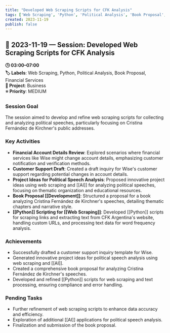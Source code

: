 ```yaml
---
title: "Developed Web Scraping Scripts for CFK Analysis"
tags: ['Web Scraping', 'Python', 'Political Analysis', 'Book Proposal', 'Financial Services']
created: 2023-11-19
publish: false
---
```


## 📅 2023-11-19 — Session: Developed Web Scraping Scripts for CFK Analysis

**🕒 03:00–07:00**  
**🏷️ Labels**: Web Scraping, Python, Political Analysis, Book Proposal, Financial Services  
**📂 Project**: Business  
**⭐ Priority**: MEDIUM  


### Session Goal
The session aimed to develop and refine web scraping scripts for collecting and analyzing political speeches, particularly focusing on Cristina Fernández de Kirchner's public addresses.

### Key Activities
- **Financial Account Details Review**: Explored scenarios where financial services like Wise might change account details, emphasizing customer notification and verification methods.
- **Customer Support Draft**: Created a draft inquiry for Wise's customer support regarding potential changes in account details.
- **Project Ideas for Political Speech Analysis**: Proposed innovative project ideas using web scraping and [[AI]] for analyzing political speeches, focusing on thematic organization and educational resources.
- **Book Proposal [[Development]]**: Structured a proposal for a book analyzing Cristina Fernández de Kirchner's speeches, detailing thematic chapters and narrative style.
- **[[Python]] Scripting for [[Web Scraping]]**: Developed [[Python]] scripts for scraping links and extracting text from CFK Argentina's website, handling custom URLs, and processing text data for word frequency analysis.

### Achievements
- Successfully drafted a customer support inquiry template for Wise.
- Generated innovative project ideas for political speech analysis using web scraping and [[AI]].
- Created a comprehensive book proposal for analyzing Cristina Fernández de Kirchner's speeches.
- Developed and refined [[Python]] scripts for web scraping and text processing, ensuring compliance and error handling.

### Pending Tasks
- Further refinement of web scraping scripts to enhance data accuracy and efficiency.
- Exploration of additional [[AI]] applications for political speech analysis.
- Finalization and submission of the book proposal.
